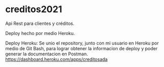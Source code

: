 # creditos2021
Api Rest para clientes y créditos.
 

Deploy hecho por medio Heroku.

Deploy Heroku: Se unio el repository, junto con mi usuario en Heroku por medio de Git Bash, para lograr obtener la informacion de deploy y poder generar la documentacion en Postman.  
https://dashboard.heroku.com/apps/creditosada

